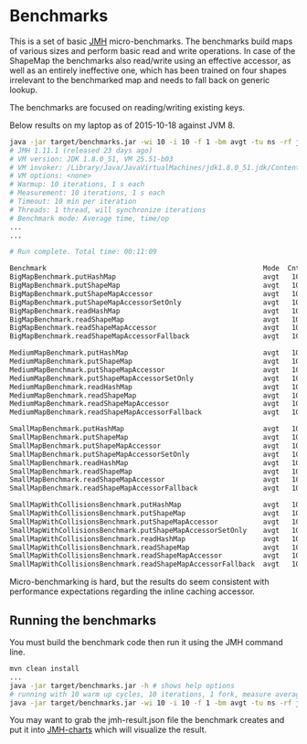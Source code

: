 # Benchmarks

This is a set of basic [JMH](http://openjdk.java.net/projects/code-tools/jmh/) micro-benchmarks. The benchmarks build maps of various sizes and perform basic read and write operations. In case of the ShapeMap the benchmarks also read/write using an effective accessor, as well as an entirely ineffective one, which has been trained on four shapes irrelevant to the benchmarked map and needs to fall back on generic lookup.

The benchmarks are focused on reading/writing existing keys.

Below results on my laptop as of 2015-10-18 against JVM 8.

```bash
java -jar target/benchmarks.jar -wi 10 -i 10 -f 1 -bm avgt -tu ns -rf json
# JMH 1.11.1 (released 23 days ago)
# VM version: JDK 1.8.0_51, VM 25.51-b03
# VM invoker: /Library/Java/JavaVirtualMachines/jdk1.8.0_51.jdk/Contents/Home/jre/bin/java
# VM options: <none>
# Warmup: 10 iterations, 1 s each
# Measurement: 10 iterations, 1 s each
# Timeout: 10 min per iteration
# Threads: 1 thread, will synchronize iterations
# Benchmark mode: Average time, time/op
...
...

# Run complete. Total time: 00:11:09

Benchmark                                                     Mode  Cnt   Score   Error  Units
BigMapBenchmark.putHashMap                                    avgt   10  13.308 ± 1.121  ns/op
BigMapBenchmark.putShapeMap                                   avgt   10   8.973 ± 0.141  ns/op
BigMapBenchmark.putShapeMapAccessor                           avgt   10   6.059 ± 0.701  ns/op
BigMapBenchmark.putShapeMapAccessorSetOnly                    avgt   10   5.245 ± 0.054  ns/op
BigMapBenchmark.readHashMap                                   avgt   10   8.677 ± 0.144  ns/op
BigMapBenchmark.readShapeMap                                  avgt   10   7.499 ± 0.104  ns/op
BigMapBenchmark.readShapeMapAccessor                          avgt   10   3.513 ± 0.038  ns/op
BigMapBenchmark.readShapeMapAccessorFallback                  avgt   10   8.485 ± 0.085  ns/op

MediumMapBenchmark.putHashMap                                 avgt   10  13.274 ± 0.714  ns/op
MediumMapBenchmark.putShapeMap                                avgt   10   9.732 ± 0.113  ns/op
MediumMapBenchmark.putShapeMapAccessor                        avgt   10   5.681 ± 0.044  ns/op
MediumMapBenchmark.putShapeMapAccessorSetOnly                 avgt   10   5.240 ± 0.044  ns/op
MediumMapBenchmark.readHashMap                                avgt   10   9.129 ± 0.107  ns/op
MediumMapBenchmark.readShapeMap                               avgt   10   8.269 ± 0.106  ns/op
MediumMapBenchmark.readShapeMapAccessor                       avgt   10   3.516 ± 0.037  ns/op
MediumMapBenchmark.readShapeMapAccessorFallback               avgt   10   8.829 ± 0.084  ns/op

SmallMapBenchmark.putHashMap                                  avgt   10  11.399 ± 0.201  ns/op
SmallMapBenchmark.putShapeMap                                 avgt   10   8.719 ± 0.279  ns/op
SmallMapBenchmark.putShapeMapAccessor                         avgt   10   5.644 ± 0.058  ns/op
SmallMapBenchmark.putShapeMapAccessorSetOnly                  avgt   10   5.240 ± 0.058  ns/op
SmallMapBenchmark.readHashMap                                 avgt   10   7.718 ± 0.073  ns/op
SmallMapBenchmark.readShapeMap                                avgt   10   7.003 ± 0.076  ns/op
SmallMapBenchmark.readShapeMapAccessor                        avgt   10   3.515 ± 0.051  ns/op
SmallMapBenchmark.readShapeMapAccessorFallback                avgt   10   8.177 ± 0.081  ns/op

SmallMapWithCollisionsBenchmark.putHashMap                    avgt   10  10.383 ± 0.118  ns/op
SmallMapWithCollisionsBenchmark.putShapeMap                   avgt   10  10.883 ± 0.123  ns/op
SmallMapWithCollisionsBenchmark.putShapeMapAccessor           avgt   10   5.662 ± 0.048  ns/op
SmallMapWithCollisionsBenchmark.putShapeMapAccessorSetOnly    avgt   10   5.242 ± 0.151  ns/op
SmallMapWithCollisionsBenchmark.readHashMap                   avgt   10   8.450 ± 0.070  ns/op
SmallMapWithCollisionsBenchmark.readShapeMap                  avgt   10   9.077 ± 0.080  ns/op
SmallMapWithCollisionsBenchmark.readShapeMapAccessor          avgt   10   3.525 ± 0.049  ns/op
SmallMapWithCollisionsBenchmark.readShapeMapAccessorFallback  avgt   10   9.573 ± 0.119  ns/op

```

Micro-benchmarking is hard, but the results do seem consistent with performance expectations regarding the inline caching accessor.


## Running the benchmarks

You must build the benchmark code then run it using the JMH command line.

```bash
mvn clean install
...
java -jar target/benchmarks.jar -h # shows help options
# running with 10 warm up cycles, 10 iterations, 1 fork, measure average time in ns, and write a json output file
java -jar target/benchmarks.jar -wi 10 -i 10 -f 1 -bm avgt -tu ns -rf json

```

You may want to grab the jmh-result.json file the benchmark creates and put it into [JMH-charts](http://nilskp.github.io/jmh-charts/) which will visualize the result.

